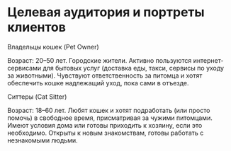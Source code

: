 # Целевая аудитория и портреты клиентов

Владельцы кошек (Pet Owner)

Возраст: 20–50 лет.
Городские жители.
Активно пользуются интернет-сервисами для бытовых услуг (доставка еды, такси, сервисы по уходу за животными).
Чувствуют ответственность за питомца и хотят обеспечить кошке надлежащий уход, пока сами в отъезде.

Ситтеры (Cat Sitter)

Возраст: 18–60 лет.
Любят кошек и хотят подработать (или просто помочь) в свободное время, присматривая за чужими питомцами.
Имеют условия дома или готовы приходить к хозяину, если это необходимо.
Открыты к новым знакомствам, готовы работать с незнакомыми людьми.